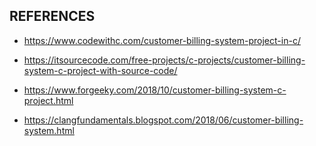 ## REFERENCES

   * https://www.codewithc.com/customer-billing-system-project-in-c/
   
   * https://itsourcecode.com/free-projects/c-projects/customer-billing-system-c-project-with-source-code/

   * https://www.forgeeky.com/2018/10/customer-billing-system-c-project.html

   * https://clangfundamentals.blogspot.com/2018/06/customer-billing-system.html